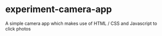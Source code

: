 # experiment-camera-app

A simple camera app which makes use of HTML / CSS and Javascript to click photos 
